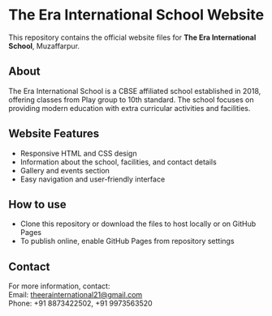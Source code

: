 # The Era International School Website

This repository contains the official website files for **The Era International School**, Muzaffarpur.

## About

The Era International School is a CBSE affiliated school established in 2018, offering classes from Play group to 10th standard. The school focuses on providing modern education with extra curricular activities and facilities.

## Website Features

- Responsive HTML and CSS design
- Information about the school, facilities, and contact details
- Gallery and events section
- Easy navigation and user-friendly interface

## How to use

- Clone this repository or download the files to host locally or on GitHub Pages
- To publish online, enable GitHub Pages from repository settings

## Contact

For more information, contact:  
Email: theerainternational21@gmail.com  
Phone: +91 8873422502, +91 9973563520

